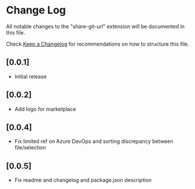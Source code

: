 # Change Log

All notable changes to the "share-git-url" extension will be documented in this file.

Check [Keep a Changelog](http://keepachangelog.com/) for recommendations on how to structure this file.

## [0.0.1]

- Initial release

## [0.0.2]

- Add logo for marketplace

## [0.0.4]

- Fix limited ref on Azure DevOps and sorting discrepancy between file/selection

## [0.0.5]

- Fix readme and changelog and package.json description